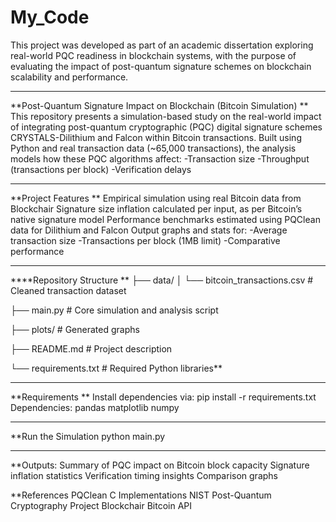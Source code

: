 # My_Code
This project was developed as part of an academic dissertation exploring real-world PQC readiness in blockchain systems, with the purpose of evaluating the impact of post-quantum signature schemes on blockchain scalability and performance.


-----------------------------------------------------------------


**Post-Quantum Signature Impact on Blockchain (Bitcoin Simulation)
**
This repository presents a simulation-based study on the real-world impact of integrating post-quantum cryptographic (PQC) digital signature schemes CRYSTALS-Dilithium and Falcon within Bitcoin transactions.
Built using Python and real transaction data (~65,000 transactions), the analysis models how these PQC algorithms affect:
-Transaction size
-Throughput (transactions per block)
-Verification delays


-----------------------------------------------------------------

**Project Features
**
Empirical simulation using real Bitcoin data from Blockchair
Signature size inflation calculated per input, as per Bitcoin’s native signature model
Performance benchmarks estimated using PQClean
data for Dilithium and Falcon
Output graphs and stats for:
-Average transaction size
-Transactions per block (1MB limit)
-Comparative performance



-----------------------------------------------------------------
****Repository Structure
**
├── data/
│ └── bitcoin_transactions.csv # Cleaned transaction dataset

├── main.py # Core simulation and analysis script

├── plots/ # Generated graphs

├── README.md # Project description

└── requirements.txt # Required Python libraries**



-----------------------------------------------------------------

**Requirements
**
Install dependencies via:
pip install -r requirements.txt
Dependencies:
pandas
matplotlib
numpy

-----------------------------------------------------------------


**Run the Simulation
python main.py

-----------------------------------------------------------------


**Outputs:
Summary of PQC impact on Bitcoin block capacity
Signature inflation statistics
Verification timing insights
Comparison graphs

**References
PQClean C Implementations
NIST Post-Quantum Cryptography Project
Blockchair Bitcoin API

